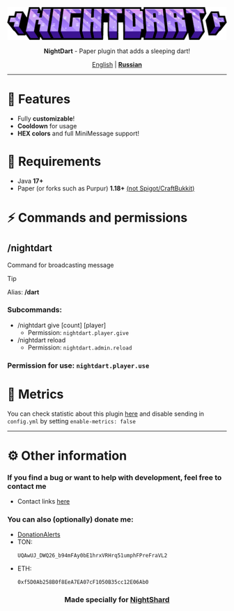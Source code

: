 <center>
<img src="docs/NightDart-title.png">
<p><b>NightDart</b> - Paper plugin that adds a sleeping dart!</p>

<u>English</u> | <b><a href="README_RU.md">Russian</a></b>
</center>

***

# 🚀 Features

- Fully **customizable**!
- **Cooldown** for usage
- **HEX colors** and full MiniMessage support!

# 💾 Requirements

- Java **17+**
- Paper (or forks such as Purpur) **1.18+** <u>(not Spigot/CraftBukkit)</u>

# ⚡ Commands and permissions

## /nightdart
Command for broadcasting message

> [!TIP]
> Alias: **/dart**

### Subcommands:
- /nightdart give [count] [player]
  - Permission: `nightdart.player.give`
- /nightdart reload
  - Permission: `nightdart.admin.reload`

### Permission for use: `nightdart.player.use`


# 📜 Metrics

You can check statistic about this plugin [here](https://bstats.org/plugin/bukkit/NightBroadcast/23354) and disable sending in `config.yml` by setting `enable-metrics: false`



***



# ⚙ Other information

### If you find a bug or want to help with development, feel free to contact me
- Contact links [here](https://drakoshaslv.ru/)

### You can also (optionally) donate me:
- [DonationAlerts](https://www.donationalerts.com/r/mrdrag0nxyt)
- TON:
  ```
  UQAwUJ_DWQ26_b94mFAy0bE1hrxVRHrq51umphFPreFraVL2
  ```
- ETH:
  ```
  0xf5D0Ab258B0f8EeA7EA07cF1050B35cc12E06Ab0
  ```



<center><h3>Made specially for <a href="https://nshard.ru">NightShard</a></h3></center>

